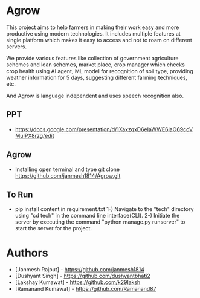 # Agrow
This project aims to help farmers in making their work easy and more productive using modern technologies. It includes multiple features at single platform which makes it easy to access and not to roam on different servers.


We provide various features like collection of government agriculture schemes and loan schemes, market place, crop manager which checks crop health using AI agent, ML model for recognition of soil type, providing weather information for 5 days, suggesting different farming techniques, etc.


And Agrow is language independent and uses speech recognition also.

## PPT
- https://docs.google.com/presentation/d/1XaxzqxD6eIaWWE6laO69coVMuIPX8rzg/edit

## Agrow
- Installing open terminal and type
     git clone https://github.com/janmesh1814/Agrow.git

## To Run
  - pip install content in requirement.txt
    1-) Navigate to the "tech" directory using "cd tech" in the command line interface(CLI).
    2-) Initiate the server by executing the command "python manage.py runserver" to start the server for the project.

# Authors
- [Janmesh Rajput] - https://github.com/janmesh1814
- [Dushyant Singh] - https://github.com/dushyantbhati2
- [Lakshay Kumawat] - https://github.com/k29laksh
- [Ramanand Kumawat] - https://github.com/Ramanand87
